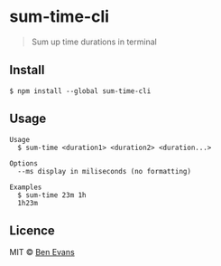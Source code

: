 # sum-time-cli

> Sum up time durations in terminal

## Install

    $ npm install --global sum-time-cli

## Usage

    Usage
      $ sum-time <duration1> <duration2> <duration...>

    Options
      --ms display in miliseconds (no formatting)

    Examples
      $ sum-time 23m 1h
      1h23m


## Licence

MIT &copy; [Ben Evans](https://bencevans.io)
